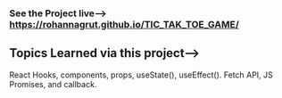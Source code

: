 ### See the Project live--> https://rohannagrut.github.io/TIC_TAK_TOE_GAME/
## Topics Learned via this project-->
React Hooks, components, props, useState(), useEffect(). Fetch API, JS Promises, and callback.



